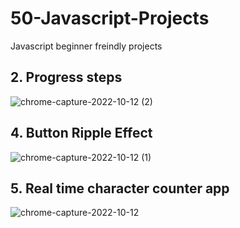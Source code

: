 # 50-Javascript-Projects
Javascript beginner freindly projects



## 2. Progress steps
![chrome-capture-2022-10-12 (2)](https://user-images.githubusercontent.com/33187053/201486808-c89d4e93-6854-48c2-b94f-b67998e0b5e7.gif)

## 4. Button Ripple Effect
 ![chrome-capture-2022-10-12 (1)](https://user-images.githubusercontent.com/33187053/201486703-d941aae1-d017-4faf-a731-1e179b44ba4c.gif)

## 5. Real time character counter app

![chrome-capture-2022-10-12](https://user-images.githubusercontent.com/33187053/201486547-451fe34d-9a40-4c19-af9e-68187f0539e5.gif)


